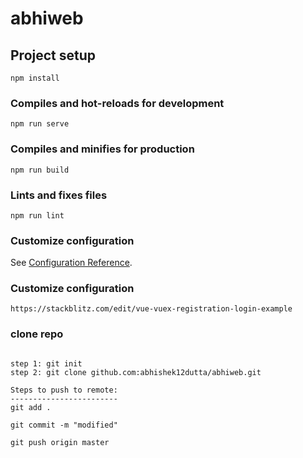 # abhiweb

## Project setup
```
npm install
```

### Compiles and hot-reloads for development
```
npm run serve
```

### Compiles and minifies for production
```
npm run build
```

### Lints and fixes files
```
npm run lint
```

### Customize configuration
See [Configuration Reference](https://cli.vuejs.org/config/).

### Customize configuration
```
https://stackblitz.com/edit/vue-vuex-registration-login-example

```

### clone repo
```

step 1: git init
step 2: git clone github.com:abhishek12dutta/abhiweb.git

Steps to push to remote:
------------------------
git add .

git commit -m "modified"

git push origin master
